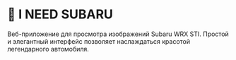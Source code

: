 # 🚗 I NEED SUBARU

Веб-приложение для просмотра изображений Subaru WRX STI. Простой и элегантный интерфейс позволяет наслаждаться красотой легендарного автомобиля.

